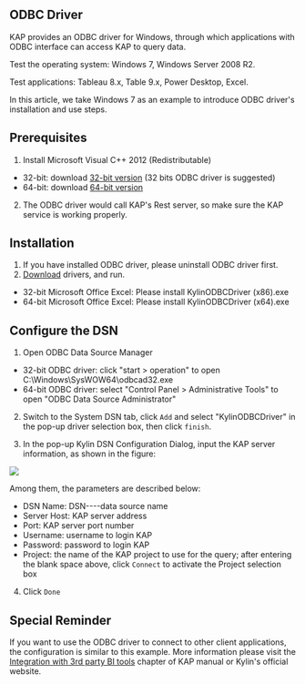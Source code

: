 ## ODBC Driver

KAP provides an ODBC driver for Windows, through which applications with ODBC interface can access KAP to query data. 

Test the operating system: Windows 7, Windows Server 2008 R2.

Test applications: Tableau 8.x, Table 9.x, Power Desktop, Excel.

In this article, we take Windows 7 as an example to introduce ODBC driver's installation and use steps. 

## Prerequisites

1. Install Microsoft Visual C++ 2012 (Redistributable)

- 32-bit: download [32-bit version](http://download.microsoft.com/download/1/6/B/16B06F60-3B20-4FF2-B699-5E9B7962F9AE/VSU_4/vcredist_x86.exe) (32 bits ODBC driver is suggested)
- 64-bit: download [64-bit version](http://download.microsoft.com/download/1/6/B/16B06F60-3B20-4FF2-B699-5E9B7962F9AE/VSU_4/vcredist_x64.exe)

2. The ODBC driver would call KAP's Rest server, so make sure the KAP service is working properly.

## Installation
1. If you have installed ODBC driver, please uninstall ODBC driver first.
2. [Download](http://kylin.apache.org/download) drivers, and run.

- 32-bit Microsoft Office Excel: Please install KylinODBCDriver (x86).exe
- 64-bit Microsoft Office Excel: Please install KylinODBCDriver (x64).exe

## Configure the DSN

1. Open ODBC Data Source Manager

* 32-bit ODBC driver: click "start > operation" to open C:\Windows\SysWOW64\odbcad32.exe
* 64-bit ODBC driver: select "Control Panel > Administrative Tools" to open "ODBC Data Source Administrator" 


2. Switch to the System DSN tab, click `Add` and select "KylinODBCDriver" in the pop-up driver selection box, then click `finish`.


3. In the pop-up Kylin DSN Configuration Dialog, input the KAP server information, as shown in the figure: 

![](images/odbc/03.png)

Among them, the parameters are described below: 

* DSN Name: DSN----data source name
* Server Host: KAP server address
* Port: KAP server port number
* Username: username to login KAP 
* Password: password to login KAP 
* Project: the name of the KAP project to use for the query; after entering the blank space above, click `Connect` to activate the Project selection box 

4. Click `Done` 



## Special Reminder

If you want to use the ODBC driver to connect to other client applications, the configuration is similar to this example. More information please visit the [Integration with 3rd party BI tools](../integration/README.md) chapter of KAP manual or Kylin's official website.